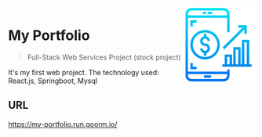 <img src="./stock-project-front/public/banking.png" width="150px" align="right"/>

# My Portfolio
> Full-Stack Web Services Project (stock project)

It's my first web project.
The technology used: React.js, Springboot, Mysql

## URL
https://my-portfolio.run.goorm.io/





